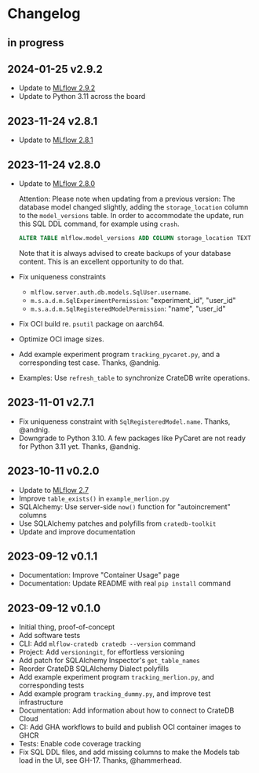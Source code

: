 # Changelog


## in progress

## 2024-01-25 v2.9.2
- Update to [MLflow 2.9.2](https://github.com/mlflow/mlflow/releases/tag/v2.9.2)
- Update to Python 3.11 across the board

## 2023-11-24 v2.8.1
- Update to [MLflow 2.8.1](https://github.com/mlflow/mlflow/releases/tag/v2.8.1)

## 2023-11-24 v2.8.0
- Update to [MLflow 2.8.0](https://github.com/mlflow/mlflow/releases/tag/v2.8.0)

  Attention: Please note when updating from a previous version:
  The database model changed slightly, adding the `storage_location`
  column to the `model_versions` table. In order to accommodate the
  update, run this SQL DDL command, for example using `crash`.
  ```sql
  ALTER TABLE mlflow.model_versions ADD COLUMN storage_location TEXT NULL;
  ```
  Note that it is always advised to create backups of your database content.
  This is an excellent opportunity to do that.

- Fix uniqueness constraints
  - `mlflow.server.auth.db.models.SqlUser.username`.
  - `m.s.a.d.m.SqlExperimentPermission`: "experiment_id", "user_id"
  - `m.s.a.d.m.SqlRegisteredModelPermission`: "name", "user_id"
- Fix OCI build re. `psutil` package on aarch64.
- Optimize OCI image sizes.
- Add example experiment program `tracking_pycaret.py`, and a corresponding
  test case. Thanks, @andnig.
- Examples: Use `refresh_table` to synchronize CrateDB write operations.

## 2023-11-01 v2.7.1
- Fix uniqueness constraint with `SqlRegisteredModel.name`. Thanks, @andnig.
- Downgrade to Python 3.10. A few packages like PyCaret are not ready for
  Python 3.11 yet. Thanks, @andnig.

## 2023-10-11 v0.2.0
- Update to [MLflow 2.7](https://github.com/mlflow/mlflow/releases/tag/v2.7.0)
- Improve `table_exists()` in `example_merlion.py`
- SQLAlchemy: Use server-side `now()` function for "autoincrement" columns
- Use SQLAlchemy patches and polyfills from `cratedb-toolkit`
- Update and improve documentation

## 2023-09-12 v0.1.1
- Documentation: Improve "Container Usage" page
- Documentation: Update README with real `pip install` command

## 2023-09-12 v0.1.0
- Initial thing, proof-of-concept
- Add software tests
- CLI: Add `mlflow-cratedb cratedb --version` command
- Project: Add `versioningit`, for effortless versioning
- Add patch for SQLAlchemy Inspector's `get_table_names`
- Reorder CrateDB SQLAlchemy Dialect polyfills
- Add example experiment program `tracking_merlion.py`, and corresponding tests
- Add example program `tracking_dummy.py`, and improve test infrastructure
- Documentation: Add information about how to connect to CrateDB Cloud
- CI: Add GHA workflows to build and publish OCI container images to GHCR
- Tests: Enable code coverage tracking
- Fix SQL DDL files, and add missing columns to make the Models tab load in the UI,
  see GH-17. Thanks, @hammerhead.
